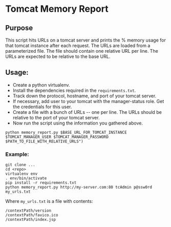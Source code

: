 # Tomcat Memory Report

## Purpose
This script hits URLs on a tomcat server and prints the % memory usage for that tomcat instance after each request. The URLs are loaded from a parameterized file. The file should contain one relative URL per line. The URLs are expected to be relative to the base URL.

## Usage:

 * Create a python virtualenv.
 * Install the dependencies required in the `requirements.txt`.
 * Track down the protocol, hostname, and port of your tomcat server.
 * If necessary, add user to your tomcat with the manager-status role. Get the credentials for this user.
 * Create a file with a bunch of URLs -- one per line. The URLs should be relative to the port of your tomcat server.
 * Now run the script using the information you gathered above.

```
python memory_report.py $BASE_URL_FOR_TOMCAT_INSTANCE $TOMCAT_MANAGER_USER $TOMCAT_MANAGER_PASSWORD $PATH_TO_FILE_WITH_RELATIVE_URLS")
```

### Example:

```
git clone ...
cd <repo>
virtualenv env
. env/bin/activate
pip install -r requirements.txt
python memory_report.py http://my-server.com:80 tcAdmin p@ssw0rd my_urls.txt
```

Where `my_urls.txt` is a file with contents:

```
/contextPath/version
/contextPath/favico.ico
/contextPath/index.jsp
```

